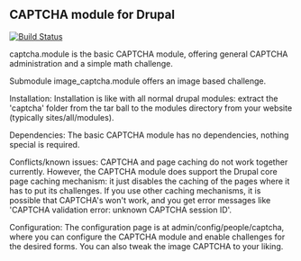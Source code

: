 CAPTCHA module for Drupal
---------------------------------------------

[![Build Status](https://travis-ci.org/chuva-inc/captcha.svg?branch=8.x-1.x)](https://travis-ci.org/chuva-inc/captcha)

captcha.module is the basic CAPTCHA module, offering general CAPTCHA
administration and a simple math challenge.

Submodule image_captcha.module offers an image based challenge.

Installation:
  Installation is like with all normal drupal modules:
  extract the 'captcha' folder from the tar ball to the
  modules directory from your website (typically sites/all/modules).

Dependencies:
  The basic CAPTCHA module has no dependencies, nothing special is required.

Conflicts/known issues:
  CAPTCHA and page caching do not work together currently.
  However, the CAPTCHA module does support the Drupal core page
  caching mechanism: it just disables the caching of the pages
  where it has to put its challenges.
  If you use other caching mechanisms, it is possible that CAPTCHA's
  won't work, and you get error messages like 'CAPTCHA validation
  error: unknown CAPTCHA session ID'.

Configuration:
  The configuration page is at admin/config/people/captcha,
  where you can configure the CAPTCHA module
  and enable challenges for the desired forms.
  You can also tweak the image CAPTCHA to your liking.
